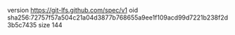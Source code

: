 version https://git-lfs.github.com/spec/v1
oid sha256:72757f57a504c21a04d3877b768655a9ee1f109acd99d7221b238f2d3b5c7435
size 144
